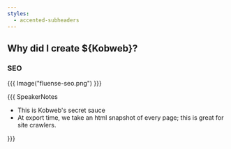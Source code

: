 ```yaml
---
styles:
  - accented-subheaders
---
```


## Why did I create ${Kobweb}?

### SEO

{{{ Image("fluense-seo.png") }}}

{{{ SpeakerNotes

* This is Kobweb's secret sauce
* At export time, we take an html snapshot of every page; this is great for site crawlers.

}}}

